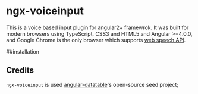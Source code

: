 # ngx-voiceinput

This is a voice based input plugin for angular2+ framewrok. It was built for modern browsers using TypeScript, CSS3 and HTML5 and Angular >=4.0.0, and Google Chrome is the only browser which supports [web speech API](https://developers.google.com/web/updates/2013/01/Voice-Driven-Web-Apps-Introduction-to-the-Web-Speech-API).

##installation


## Credits
`ngx-voiceinput` is used [angular-datatable](http://swimlane.github.io/ngx-datatable)'s open-source seed project;

